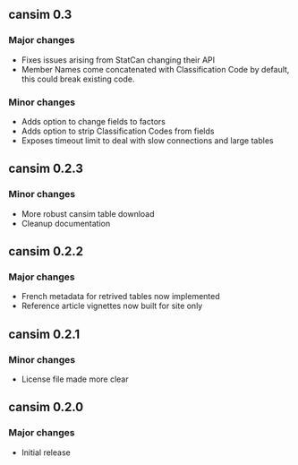 ## cansim 0.3

### Major changes
- Fixes issues arising from StatCan changing their API
- Member Names come concatenated with Classification Code by default, this could break existing code. 

### Minor changes
- Adds option to change fields to factors
- Adds option to strip Classification Codes from fields
- Exposes timeout limit to deal with slow connections and large tables

## cansim 0.2.3

### Minor changes
- More robust cansim table download
- Cleanup documentation

## cansim 0.2.2

### Major changes
- French metadata for retrived tables now implemented
- Reference article vignettes now built for site only

## cansim 0.2.1

### Minor changes

- License file made more clear

## cansim 0.2.0

### Major changes
- Initial release
  
